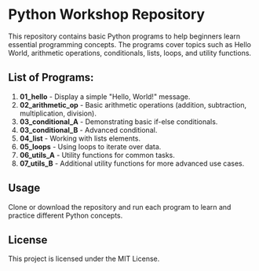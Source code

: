 # Python Workshop Repository

This repository contains basic Python programs to help beginners learn essential programming concepts. The programs cover topics such as Hello World, arithmetic operations, conditionals, lists, loops, and utility functions.

## List of Programs:
1. **01_hello** - Display a simple "Hello, World!" message.
2. **02_arithmetic_op** - Basic arithmetic operations (addition, subtraction, multiplication, division).
3. **03_conditional_A** - Demonstrating basic if-else conditionals.
4. **03_conditional_B** - Advanced conditional.
5. **04_list** - Working with lists elements.
6. **05_loops** - Using loops to iterate over data.
7. **06_utils_A** - Utility functions for common tasks.
8. **07_utils_B** - Additional utility functions for more advanced use cases.

## Usage
Clone or download the repository and run each program to learn and practice different Python concepts.

## License
This project is licensed under the MIT License.

